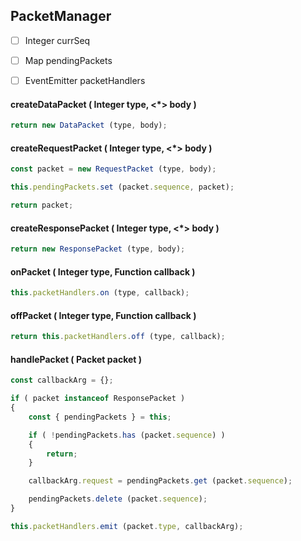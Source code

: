 ## PacketManager

* [ ]  Integer currSeq
* [ ]  Map pendingPackets
* [ ]  EventEmitter packetHandlers


#### createDataPacket ( Integer type, <\*> body )

```js
return new DataPacket (type, body);
```


#### createRequestPacket ( Integer type, <\*> body )

```js
const packet = new RequestPacket (type, body);

this.pendingPackets.set (packet.sequence, packet);

return packet;
```


#### createResponsePacket ( Integer type, <\*> body )

```js
return new ResponsePacket (type, body);
```


#### onPacket ( Integer type, Function callback )

```js
this.packetHandlers.on (type, callback);
```


#### offPacket ( Integer type, Function callback )

```js
return this.packetHandlers.off (type, callback);
```


#### handlePacket ( Packet packet )

```js
const callbackArg = {};

if ( packet instanceof ResponsePacket )
{
	const { pendingPackets } = this;

	if ( !pendingPackets.has (packet.sequence) )
	{
		return;
	}

	callbackArg.request = pendingPackets.get (packet.sequence);

	pendingPackets.delete (packet.sequence);
}

this.packetHandlers.emit (packet.type, callbackArg);
```
